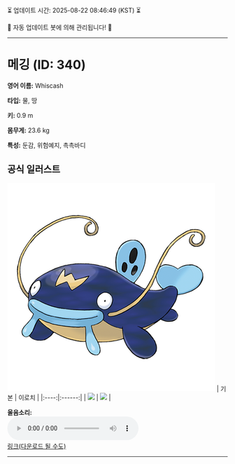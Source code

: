 
⏳ 업데이트 시간: 2025-08-22 08:46:49 (KST) ⏳

🤖 자동 업데이트 봇에 의해 관리됩니다! 🤖

---

# 메깅 (ID: 340)
**영어 이름:** Whiscash

**타입:** 물, 땅

**키:** 0.9 m

**몸무게:** 23.6 kg

**특성:** 둔감, 위험예지, 촉촉바디

## 공식 일러스트
![](https://raw.githubusercontent.com/PokeAPI/sprites/master/sprites/pokemon/other/official-artwork/340.png)
| 기본 | 이로치 |
|:----:|:------:|
| <img src="http://play.pokemonshowdown.com/sprites/ani/whiscash.gif" width="200"> | <img src="http://play.pokemonshowdown.com/sprites/ani-shiny/whiscash.gif" width="200"> |

**울음소리:**<br><audio controls src="https://raw.githubusercontent.com/PokeAPI/cries/main/cries/pokemon/latest/340.ogg"></audio><br> [링크(다운로드 될 수도)](https://raw.githubusercontent.com/PokeAPI/cries/main/cries/pokemon/latest/340.ogg)


---
